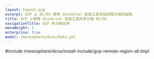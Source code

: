 ```yaml
---
layout: layout.pug
excerpt: GCP 上 DC/OS 使用 Universal 安装工具添加远程分域的指南。
title: GCP 上使用 Universal 安装工具的多分域 DC/OS
navigationTitle: GCP 多分域支持
menuWeight: 1
enterprise: true
model: /mesosphere/dcos/data.yml
---
```


#include /mesosphere/dcos/install-include/gcp-remote-region-all.tmpl
